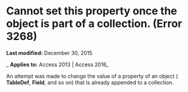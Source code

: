
# Cannot set this property once the object is part of a collection. (Error 3268)

 **Last modified:** December 30, 2015

 _ **Applies to:** Access 2013 | Access 2016_

An attempt was made to change the value of a property of an object ( **TableDef**, **Field**, and so on) that is already appended to a collection.


